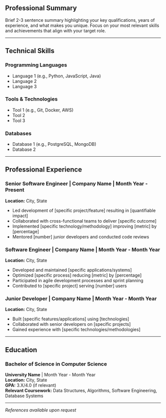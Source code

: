## Professional Summary

Brief 2-3 sentence summary highlighting your key qualifications, years of experience, and what makes you unique. Focus on your most relevant skills and achievements that align with your target role.

---

## Technical Skills

### Programming Languages
- Language 1 (e.g., Python, JavaScript, Java)
- Language 2
- Language 3

### Tools & Technologies
- Tool 1 (e.g., Git, Docker, AWS)
- Tool 2
- Tool 3

### Databases
- Database 1 (e.g., PostgreSQL, MongoDB)
- Database 2

---

## Professional Experience

### Senior Software Engineer | Company Name | Month Year - Present
**Location:** City, State

- Led development of [specific project/feature] resulting in [quantifiable impact]
- Collaborated with cross-functional teams to deliver [specific outcome]
- Implemented [specific technology/methodology] improving [metric] by [percentage]
- Mentored [number] junior developers and conducted code reviews

### Software Engineer | Company Name | Month Year - Month Year
**Location:** City, State

- Developed and maintained [specific applications/systems]
- Optimized [specific process] reducing [metric] by [percentage]
- Participated in agile development processes and sprint planning
- Contributed to [specific project] serving [number] users

### Junior Developer | Company Name | Month Year - Month Year
**Location:** City, State

- Built [specific features/applications] using [technologies]
- Collaborated with senior developers on [specific projects]
- Gained experience with [specific technologies/methodologies]

---

## Education

### Bachelor of Science in Computer Science
**University Name** | Month Year - Month Year  
**Location:** City, State  
**GPA:** 3.X/4.0 (if relevant)  
**Relevant Coursework:** Data Structures, Algorithms, Software Engineering, Database Systems

---

*References available upon request*
